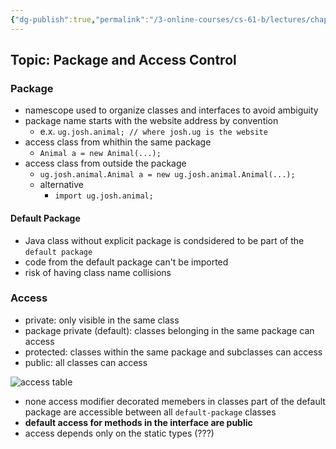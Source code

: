 ```yaml
---
{"dg-publish":true,"permalink":"/3-online-courses/cs-61-b/lectures/chapter-7/cs-61-b-2018-spring-learning-notes-chapter-7/","noteIcon":"","created":"2024-01-31T22:49:21.403+01:00","updated":"2024-01-31T22:56:46.755+01:00"}
---
```


## Topic: Package and Access Control

### Package
- namescope used to organize classes and interfaces to avoid ambiguity
- package name starts with the website address by convention
    - e.x. `ug.josh.animal; // where josh.ug is the website`
- access class from whithin the same package
    - `Animal a = new Animal(...);`
- access class from outside the package
    - `ug.josh.animal.Animal a = new ug.josh.animal.Animal(...);`
    - alternative
        - `import ug.josh.animal;`

#### Default Package
- Java class without explicit package is condsidered to be part of the `default package`
- code from the default package can't be imported
- risk of having class name collisions

### Access
- private: only visible in the same class
- package private (default): classes belonging in the same package can access
- protected: classes within the same package and subclasses can access
- public: all classes can access

![access table](image.png)

- none access modifier decorated memebers in classes part of the default package are accessible between all `default-package` classes
- **default access for methods in the interface are public**
- access depends only on the static types (???)
